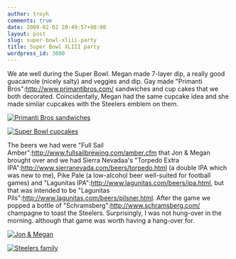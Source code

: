 ```yaml
---
author: troyh
comments: true
date: 2009-02-02 20:49:57+00:00
layout: post
slug: super-bowl-xliii-party
title: Super Bowl XLIII party
wordpress_id: 3600
---
```


We ate well during the Super Bowl. Megan made 7-layer dip, a really good guacamole (nicely salty) and veggies and dip. Gay made "Primanti Bros":http://www.primantibros.com/ sandwiches and cup cakes that we both decorated. Coincidentally, Megan had the same cupcake idea and she made similar cupcakes with the Steelers emblem on them.

[![Primanti Bros sandwiches](http://farm4.static.flickr.com/3109/3248460174_75ea9c72ea.jpg)](http://www.flickr.com/photos/troyh/3248460174/)

<!-- more -->

[![Super Bowl cupcakes](http://farm4.static.flickr.com/3523/3248693988_c0b6ff1f5f.jpg)](http://www.flickr.com/photos/troyh/3248693988/)

The beers we had were "Full Sail Amber":http://www.fullsailbrewing.com/amber.cfm that Jon & Megan brought over and we had Sierra Nevadaa's "Torpedo Extra IPA":http://www.sierranevada.com/beers/torpedo.html (a double IPA which was new to me), Pike Pale (a low-alcohol beer well-suited for football games) and "Lagunitas IPA":http://www.lagunitas.com/beers/ipa.html, but that was intended to be "Lagunitas Pils":http://www.lagunitas.com/beers/pilsner.html. After the game we popped a bottle of "Schramsberg":http://www.schramsberg.com/ champagne to toast the Steelers. Surprisingly, I was not hung-over in the morning. although that game was worth having a hang-over for.

[![Jon & Megan](http://farm4.static.flickr.com/3107/3247634153_6b0eaa4d82.jpg)](http://www.flickr.com/photos/troyh/3247634153/)

[![Steelers family](http://farm4.static.flickr.com/3418/3248460062_80208d169f.jpg)](http://www.flickr.com/photos/troyh/3248460062/)
